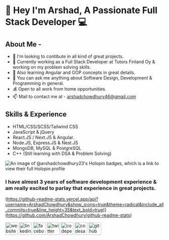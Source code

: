 # [&#x200B;](#)👋 Hey I'm Arshad, A Passionate Full Stack Developer 💻


## [&#x200B;](#)About Me - 

- 👯 I'm looking to contibute in all kind of great projects.
- 🔭 Currently working as a Full Stack Developer at Tutors Finland Oy & working on my problem solving skills.
- 🌱 Also learning Angular and OOP concepts in great details.
- 💬 You can ask me anything about Software Design, Development & Programming in general.
- 💰 Open to all work from home opportunities. 
- 📫 Mail to contact me at - arshadchowdhury46@gmail.com

## [&#x200B;](#)Skills & Experience
- HTML/CSS/SCSS/Tailwind CSS
- JavaScript & jQuery
- React.JS / Next.JS & Angular.
- Node.JS, Express.JS & Nest.JS
- MongoDB, MySQL & PostgreSQL
- C++ (Still learning with DSA & Problem Solving)

![An image of @arshadchowdhury23's Holopin badges, which is a link to view their full Holopin profile](https://holopin.me/arshadchowdhury23)


### [&#x200B;](#)I have almost 3 years of software development experience & am really excited to parlay that experience in great projects.
(https://github-readme-stats.vercel.app/api?username=ArshadChowdhury&show_icons=true&theme=radical&include_all_commits=true&line_height=35&text_bold=true)](https://github.com/ArshadChowdhury/github-readme-stats)




[<img src='https://cdn.jsdelivr.net/npm/simple-icons@3.0.1/icons/icloud.svg' alt='website' height='40'>](https://arshadchowdhury.vercel.app/)  [<img src='https://cdn.jsdelivr.net/npm/simple-icons@3.0.1/icons/linkedin.svg' alt='linkedin' height='40'>](https://www.linkedin.com/in/mohammed-arshad-67920b213/) [<img src='https://cdn.jsdelivr.net/npm/simple-icons@3.0.1/icons/facebook.svg' alt='facebook' height='40'>](https://www.facebook.com/arshad.chowdhury23/)  [<img src='https://cdn.jsdelivr.net/npm/simple-icons@3.0.1/icons/twitter.svg' alt='twitter' height='40'>](https://twitter.com/@Arshaaaaaaaaaad)  [<img src='https://cdn.jsdelivr.net/npm/simple-icons@3.0.1/icons/codepen.svg' alt='codepen' height='40'>](https://codepen.io/Serial_killer_00)  [<img src='https://cdn.jsdelivr.net/npm/simple-icons@3.0.1/icons/codesandbox.svg' alt='codesandbox' height='40'>](https://codesandbox.io/u/ArshadChowdhury)  [<img src='https://cdn.jsdelivr.net/npm/simple-icons@3.0.1/icons/github.svg' alt='github' height='40'>](https://github.com/arshad-repliq)
